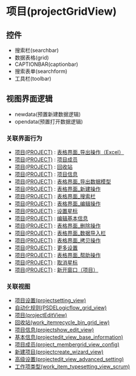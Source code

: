 # 项目(projectGridView)  <!-- {docsify-ignore-all} -->




<el-skeleton style="width:60%">
	<template #template>
		<div style="padding-bottom: 5px;">
			<div style="height:40px;display: flex;align-items: center;justify-content: space-between;">
				<el-tooltip content="页面标题">
					<el-skeleton-item variant="text" style="height:40px;"></el-skeleton-item>
				</el-tooltip>
				<el-tooltip content="搜索栏">
				    <el-skeleton-item variant="text" style="margin-left: 10px;height:40px;width:300px;"></el-skeleton-item>
				</el-tooltip>
				<el-skeleton style="width:250px;">
					<template #template>
						<el-tooltip content="工具栏">
							<div style="display: flex;align-items: center;justify-content:end">
								<el-skeleton-item variant="text" style="margin-left: 10px;height:40px;width:80px"></el-skeleton-item>
								<el-skeleton-item variant="text" style="margin-left: 10px;height:40px;width:80px"></el-skeleton-item>
								<el-skeleton-item variant="text" style="margin-left: 10px;height:40px;width:80px"></el-skeleton-item>
							</div>
						</el-tooltip>
					</template>
				</el-skeleton>
			</div>
		</div>
		<el-tooltip content="数据表格">
			<el-skeleton-item variant="p" style="height:300px"></el-skeleton-item>
		</el-tooltip>
	</template>
</el-skeleton>


## 控件
  * 搜索栏(searchbar)
  * 数据表格(grid)
  * CAPTIONBAR(captionbar)
  * 搜索表单(searchform)
  * 工具栏(toolbar)

## 视图界面逻辑
  * newdata(预置新建数据逻辑)
  * opendata(预置打开数据逻辑)


### 关联界面行为
  * [项目(PROJECT)](module/ProjMgmt/Project) : [表格界面_导出操作（Excel）](module/ProjMgmt/Project#界面行为)
  * [项目(PROJECT)](module/ProjMgmt/Project) : [项目成员](module/ProjMgmt/Project#界面行为)
  * [项目(PROJECT)](module/ProjMgmt/Project) : [回收站](module/ProjMgmt/Project#界面行为)
  * [项目(PROJECT)](module/ProjMgmt/Project) : [项目信息](module/ProjMgmt/Project#界面行为)
  * [项目(PROJECT)](module/ProjMgmt/Project) : [表格界面_导出数据模型](module/ProjMgmt/Project#界面行为)
  * [项目(PROJECT)](module/ProjMgmt/Project) : [表格界面_新建操作](module/ProjMgmt/Project#界面行为)
  * [项目(PROJECT)](module/ProjMgmt/Project) : [表格界面_搜索栏](module/ProjMgmt/Project#界面行为)
  * [项目(PROJECT)](module/ProjMgmt/Project) : [表格界面_编辑操作](module/ProjMgmt/Project#界面行为)
  * [项目(PROJECT)](module/ProjMgmt/Project) : [设置星标](module/ProjMgmt/Project#界面行为)
  * [项目(PROJECT)](module/ProjMgmt/Project) : [编辑基本信息](module/ProjMgmt/Project#界面行为)
  * [项目(PROJECT)](module/ProjMgmt/Project) : [表格界面_删除操作](module/ProjMgmt/Project#界面行为)
  * [项目(PROJECT)](module/ProjMgmt/Project) : [表格界面_数据导入栏](module/ProjMgmt/Project#界面行为)
  * [项目(PROJECT)](module/ProjMgmt/Project) : [表格界面_拷贝操作](module/ProjMgmt/Project#界面行为)
  * [项目(PROJECT)](module/ProjMgmt/Project) : [更多设置](module/ProjMgmt/Project#界面行为)
  * [项目(PROJECT)](module/ProjMgmt/Project) : [表格界面_帮助操作](module/ProjMgmt/Project#界面行为)
  * [项目(PROJECT)](module/ProjMgmt/Project) : [取消星标](module/ProjMgmt/Project#界面行为)
  * [项目(PROJECT)](module/ProjMgmt/Project) : [新开窗口（项目）](module/ProjMgmt/Project#界面行为)

### 关联视图
  * [项目设置(projectsetting_view)](app/view/projectsetting_view)
  * [自动化规则(PSDELogicflow_grid_view)](app/view/PSDELogicflow_grid_view)
  * [项目(projectEditView)](app/view/projectEditView)
  * [回收站(work_itemrecycle_bin_grid_iew)](app/view/work_itemrecycle_bin_grid_iew)
  * [项目信息(projectshow_edit_view)](app/view/projectshow_edit_view)
  * [基本信息(projectedit_view_base_information)](app/view/projectedit_view_base_information)
  * [项目成员(project_membergrid_view_config)](app/view/project_membergrid_view_config)
  * [新建项目(projectcreate_wizard_view)](app/view/projectcreate_wizard_view)
  * [高级设置(projectedit_view_advanced_setting)](app/view/projectedit_view_advanced_setting)
  * [工作项类型(work_item_typesetting_view_scrum)](app/view/work_item_typesetting_view_scrum)

<script>
 const { createApp } = Vue
  createApp({
    data() {
      return {
        message: '!'
      }
    }
  }).use(ElementPlus).mount('#app')
</script>